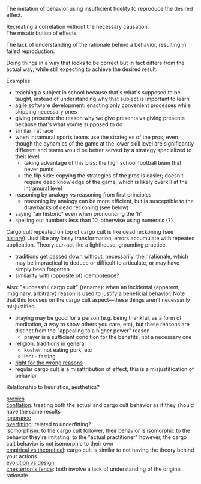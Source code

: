 The imitation of behavior using insufficient fidelity to reproduce the desired effect.

Recreating a correlation without the necessary causation.\
The misattribution of effects.

The lack of understanding of the rationale behind a behavior, resulting in failed reproduction.

Doing things in a way that looks to be correct but in fact differs from the actual way, while still expecting to achieve the desired result.

Examples:
- teaching a subject in school because that's what's supposed to be taught, instead of understanding why that subject is important to learn
- agile software development: enacting only convenient processes while skipping necessary ones
- giving presents: the reason why we give presents vs giving presents because that's what you're supposed to do
- similar: rat race
- when intramural sports teams use the strategies of the pros, even though the dynamics of the game at the lower skill level are significantly different and teams would be better served by a strategy specialized to their level
	- taking advantage of this bias: the high school football team that never punts
	- the flip side: copying the strategies of the pros is easier; doesn't require deep knowledge of the game, which is likely overkill at the intramural level
- reasoning by analogy vs reasoning from first principles
	- reasoning by analogy can be more efficient, but is susceptible to the drawbacks of dead reckoning (see below)
- saying "an historic" even when pronouncing the 'h'
- spelling out numbers less than 10, otherwise using numerals {?}

Cargo cult repeated on top of cargo cult is like dead reckoning (see [history](Dynamic%20analysis.md#history)).  Just like any lossy transformation, errors accumulate with repeated application.  Theory can act like a lighthouse, grounding practice.
- traditions get passed down without, necessarily, their rationale, which may be impractical to deduce or difficult to articulate, or may have simply been forgotten
- similarity with (opposite of) idempotence?

Also: "successful cargo cult" {rename}: when an incidental {apparent, imaginary, arbitrary} reason is used to justify a beneficial behavior.  Note that this focuses on the cargo cult aspect—these things aren't necessarily misjustified.
- praying may be good for a person (e.g. being thankful, as a form of meditation, a way to show others you care, etc), but these reasons are distinct from the "appealing to a higher power" reason
	- prayer is a sufficient condition for the benefits, not a necessary one
- religion, traditions in general
	- kosher, not eating pork, etc
	- lent - fasting
- [right for the wrong reasons](Justified%20beliefs.md)
- regular cargo cult is a misattribution of effect; this is a misjustification of behavior

Relationship to heuristics, aesthetics?

[proxies](Proxies.md)\
[conflation](Conflation.md): treating both the actual and cargo cult behavior as if they should have the same results\
[ignorance](Ignorance.md)\
[overfitting](Overfitting.md): related to underfitting?\
[isomorphism](Isomorphism.md): to the cargo cult follower, their behavior is isomorphic to the behavior they're imitating; to the "actual practitioner" however, the cargo cult behavior is not isomorphic to their own\
[empirical vs theoretical](Empirical%20vs%20theoretical.md): cargo cult is similar to not having the theory behind your actions\
[evolution vs design](Evolution%20vs%20design.md)\
[chesterton's fence](Chesterton's%20fence.md): both involve a lack of understanding of the original rationale
